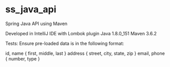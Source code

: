# ss_java_api

Spring Java API using Maven

Developed in IntelliJ IDE with Lombok plugin
Java 1.8.0_151
Maven 3.6.2

Tests:
Ensure pre-loaded data is in the following format:

id,
name {
  first,
  middle,
  last
}
address {
  street,
  city,
  state,
  zip
}
email,
phone {
  number,
  type
}
